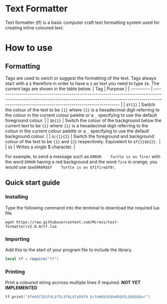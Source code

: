 # Text Formatter
Text formatter (tf) is a basic computer craft text formatting system used for creating inline coloured text.

# How to use
## Formatting
Tags are used to swich or suggest the formatting of the text. Tags always start with a `$` therefore in order to have a `$` as text you need to type `$$`. The current tags are shown in the table below.
| Tag        | Purpose                                                                                                                                                                                                                   |
| :--------- | :------------------------------------------------------------------------------------------------------------------------------------------------------------------------------------------------------------------------ |
| `$f{1}`    | Switch the colour of the text to be `{1}` where `{1}` is a hexadecimal digit referring to the colour in the current colour palette or a `_` specifying to use the default foreground colour.                              |
| `$b{1}`    | Switch the colour of the background below the current text to be `{1}` where `{1}` is a hexadecimal digit referring to the colour in the current colour palette or a `_` specifying to use the default background colour. |
| `$c{1}{2}` | Switch the foreground  and background colour of the text to be `{1}` and `{2}` respectively. Equivelent to `$f{1}$b{2}.`                                                                                                  |
| `$$`       | Writes a single $ character.                                                                                                                                                                                              |

For example, to send a message such as `ERROR    Turtle is on fire!` with the word `ERROR` having a red background and the word `fire` in orange, you would use `$beERROR$bf    Turtle is on $f1fire$f0!`.
## Quick start guide
### Installing
Type the following command into the terminal to download the required lua file.
```
wget https://raw.githubusercontent.com/Mcrevs/text-formatter/v2.0.0/tf.lua
```
### Importing
Add this to the start of your program file to include the library. 
```lua
local tf = require("tf")
```
### Printing
Print a coloured string accross multiple lines if required. **NOT YET IMPLEMENTED**
```lua
tf.print("$feH$f1E$f4L$f5L$fbL$faO$f0 $cfeW$b1O$b4R$b5L$bbD$ba!")
```